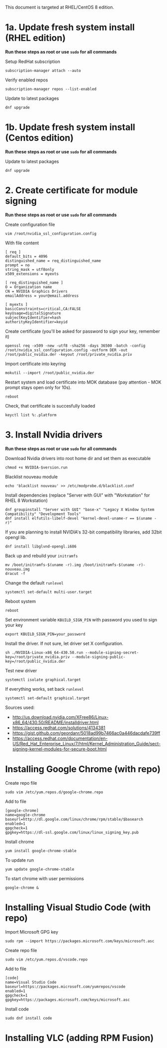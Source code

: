 This document is targeted at RHEL/CentOS 8 edition.

# 1a. Update fresh system install (RHEL edition)
**Run these steps as root or use `sudo` for all commands**

Setup RedHat subscription
```
subscription-manager attach --auto
```

Verify enabled repos
```
subscription-manager repos --list-enabled
```

Update to latest packages
```
dnf upgrade
```

# 1b. Update fresh system install (Centos edition)
**Run these steps as root or use `sudo` for all commands**

Update to latest packages
```
dnf upgrade
```

# 2. Create certificate for module signing
**Run these steps as root or use `sudo` for all commands**

Create configuration file
```
vim /root/nvidia_ssl_configuration.config
```

With file content
```
[ req ]
default_bits = 4096
distinguished_name = req_distinguished_name
prompt = no
string_mask = utf8only
x509_extensions = myexts

[ req_distinguished_name ]
O = Organization name
CN = NVIDIA Graphics Drivers
emailAddress = your@email.address

[ myexts ]
basicConstraints=critical,CA:FALSE
keyUsage=digitalSignature
subjectKeyIdentifier=hash
authorityKeyIdentifier=keyid
```

Create certificate (you'll be asked for password to sign your key, remember it)
```
openssl req -x509 -new -utf8 -sha256 -days 36500 -batch -config /root/nvidia_ssl_configuration.config -outform DER -out /root/public_nvidia.der -keyout /root/private_nvidia.priv
```

Import certificate into keyring
```
mokutil --import /root/public_nvidia.der
```

Restart system and load certificate into MOK database (pay attention - MOK prompt stays open only for 10s).
```
reboot
```

Check, that certificate is succesfully loaded
```
keyctl list %:.platform
```

# 3. Install Nvidia drivers
**Run these steps as root or use `sudo` for all commands**

Download Nvidia drivers into root home dir and set them as executable
```
chmod +x NVIDIA-$version.run
```

Blacklist nouveau module
```
echo 'blacklist nouveau' >> /etc/modprobe.d/blacklist.conf
```

Install dependencies (replace "Server with GUI" with "Workstation" for RHEL 8 Workstation)
```
dnf groupinstall "Server with GUI" "base-x" "Legacy X Window System Compatibility" "Development Tools"
dnf install elfutils-libelf-devel "kernel-devel-uname-r == $(uname -r)"
```
If you are planning to install NVIDIA's 32-bit compatibility libraries, add 32bit opengl lib.
```
dnf install libglvnd-opengl.i686
```

Back up and rebuild your `initramfs`
```
mv /boot/initramfs-$(uname -r).img /boot/initramfs-$(uname -r)-nouveau.img
dracut -f
```

Change the default `runlevel`
```
systemctl set-default multi-user.target
```

Reboot system
```
reboot
```

Set environment variable `KBUILD_SIGN_PIN` with password you used to sign your key
```
export KBUILD_SIGN_PIN=your_password
```

Install the driver. If not sure, let driver set X configuration.
```
sh ./NVIDIA-Linux-x86_64-430.50.run --module-signing-secret-key=/root/private_nvidia.priv --module-signing-public-key=/root/public_nvidia.der
```

Test new driver
```
systemctl isolate graphical.target
```

If everything works, set back `runlevel`
```
systemctl set-default graphical.target
```

Sources used:
- http://us.download.nvidia.com/XFree86/Linux-x86_64/430.50/README/installdriver.html
- https://access.redhat.com/solutions/4134381
- https://gist.github.com/geordanr/5018ad99b7466ac0a446dacdafe739ff
- https://access.redhat.com/documentation/en-US/Red_Hat_Enterprise_Linux/7/html/Kernel_Administration_Guide/sect-signing-kernel-modules-for-secure-boot.html

# Installing Google Chrome (with repo)

Create repo file 
``` 
sudo vim /etc/yum.repos.d/google-chrome.repo
```

Add to file
```
[google-chrome]
name=google-chrome
baseurl=http://dl.google.com/linux/chrome/rpm/stable/$basearch
enabled=1
gpgcheck=1
gpgkey=https://dl-ssl.google.com/linux/linux_signing_key.pub
```

Install chrome
```
yum install google-chrome-stable
```

To update run
```
yum update google-chrome-stable
```

To start chrome with user permissions
```
google-chrome &
```

# Installing Visual Studio Code (with repo)

Import Microsoft GPG key
```
sudo rpm --import https://packages.microsoft.com/keys/microsoft.asc
```

Create repo file
``` 
sudo vim /etc/yum.repos.d/vscode.repo
```

Add to file
```
[code]
name=Visual Studio Code
baseurl=https://packages.microsoft.com/yumrepos/vscode
enabled=1
gpgcheck=1
gpgkey=https://packages.microsoft.com/keys/microsoft.asc
```

Install code
```
sudo dnf install code
```

# Installing VLC (adding RPM Fusion)

